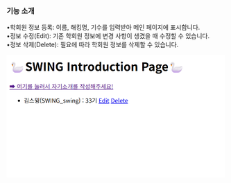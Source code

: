 ### 기능 소개

•학회원 정보 등록: 이름, 해킹명, 기수를 입력받아 메인 페이지에 표시합니다.<br>
•정보 수정(Edit): 기존 학회원 정보에 변경 사항이 생겼을 때 수정할 수 있습니다.
<br>
•정보 삭제(Delete): 필요에 따라 학회원 정보를 삭제할 수 있습니다.

![CRUD 게시판 이미지](swing.png)
